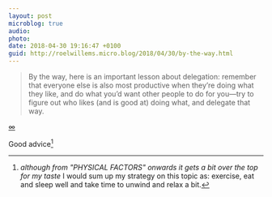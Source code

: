 ```yaml
---
layout: post
microblog: true
audio: 
photo: 
date: 2018-04-30 19:16:47 +0100
guid: http://roelwillems.micro.blog/2018/04/30/by-the-way.html
---
```

> By the way, here is an important lesson about delegation: remember that everyone else is also most productive when they’re doing what they like, and do what you’d want other people to do for you—try to figure out who likes (and is good at) doing what, and delegate that way.

[∞](http://blog.samaltman.com/productivity)

Good advice[^1]

[^1]:_although from "PHYSICAL FACTORS" onwards it gets a bit over the top for my taste_ I would sum up my strategy on this topic as: exercise, eat and sleep well and take time to unwind and relax a bit. 
